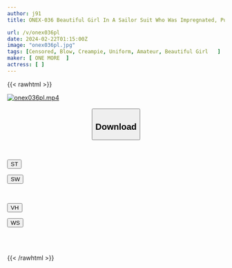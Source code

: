 ```yaml
---
author: j91
title: ONEX-036 Beautiful Girl In A Sailor Suit Who Was Impregnated, Punch Line, Flattering, Creampie Begging, Vulgar Intercourse 02

url: /v/onex036pl
date: 2024-02-22T01:15:00Z
image: "onex036pl.jpg"
tags: [Censored, Blow, Creampie, Uniform, Amateur, Beautiful Girl	]
maker: [ ONE MORE  ]
actress: [ ]
---
```



{{< rawhtml >}}

<div class="video" data-videoid="Wg6jgGzKMosbJBY">
    <a href="javascript:;">
        <img src="/v/onex036pl/onex036pl.jpg" width="WIDTH" height="HEIGHT" alt="onex036pl.mp4" loading="lazy">
    </a>
</div>

<script type="text/javascript" src="https://j91.asia/asset/on-demand-st.js"></script>

<br>
  <link rel="stylesheet" href="https://j91.asia/asset/bs5.css">
  
  <center>
  <button class="btn btn-primary" type="button" data-bs-toggle="collapse" data-bs-target=".multi-collapse" aria-expanded="false" aria-controls="multiCollapseExample1 multiCollapseExample2"><h2>Download</h2></button></center>
</p>
<div class="row">
  <div class="col">
    <div class="collapse multi-collapse" id="multiCollapseExample1">
      <div class="card card-body">
	      	      <br>
<div class="buttons">  
<p><a href="https://streamtape.to/v/Wg6jgGzKMosbJBY" target="_blank"><button class="btn-hover color-3"><i class="fa fa-download"></i> ST</button></a></p>
<p><a href="https://cdnwish.com/1iqyhnccrtx4" target="_blank"><button class="btn-hover color-2"><i class="fa fa-download"></i> SW</button></a></p></div>
    </div>
  </div>
</div>
  <div class="col">
    <div class="collapse multi-collapse" id="multiCollapseExample2">
      <div class="card card-body">
	      <br>
<div class="buttons">
<p><a href="https://vidhidepro.com/f/poiv2kh0cdai"><button class="btn-hover color-9"><i class="fa fa-download"></i> VH</button></a></p>
<p><a href="https://wolfstream.tv/oq9xptxkvx8v"><button class="btn-hover color-8"><i class="fa fa-download"></i> WS</button></a></p></div>
<br><br>
      </div>
    </div>
  </div>
</div>

{{< /rawhtml >}}